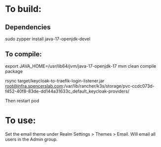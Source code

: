 # To build: 

## Dependencies
sudo zypper install java-17-openjdk-devel

## To compile:
export JAVA_HOME=/usr/lib64/jvm/java-17-openjdk-17
mvn clean compile package

rsync target/keycloak-to-traefik-login-listener.jar root@infra.spencerslab.com:/var/lib/rancher/k3s/storage/pvc-ccdc073d-f452-40f8-83de-dd144a31633c_default_keycloak-providers/

Then restart pod

# To use:
Set the email theme under Realm Settings > Themes > Email.
Will email all users in the Admin group. 
